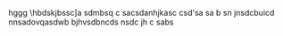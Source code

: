 hggg \\hbdskjbssc]a
sdmbsq c sacsdanhjkasc csd'sa sa b sn jnsdcbuicd nnsadovqasdwb
bjhvsdbncds nsdc jh c sabs 
